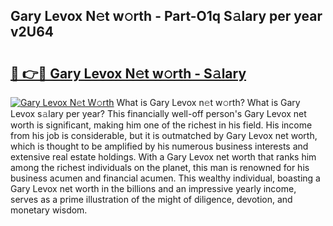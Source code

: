 ## Gary Levox N𝚎t w𝚘rth - Part-O1q S𝚊lary per year v2U64

# <h2><a href="http://gc2mp5o.nevu.top/?p=Gary+Levox">🔗 👉🔴 Gary Levox N𝚎t w𝚘rth - S𝚊lary</a></h2>

[![Gary Levox N𝚎t W𝚘rth](https://i.imgur.com/Oavwk0R.jpeg)](http://gc2mp5o.nevu.top/?p=Gary+Levox)
What is Gary Levox n𝚎t w𝚘rth? What is Gary Levox s𝚊lary per year?
This financially well-off person's Gary Levox net worth is significant, making him one of the richest in his field. His income from his job is considerable, but it is outmatched by Gary Levox net worth, which is thought to be amplified by his numerous business interests and extensive real estate holdings. With a Gary Levox net worth that ranks him among the richest individuals on the planet, this man is renowned for his business acumen and financial acumen. This wealthy individual, boasting a Gary Levox net worth in the billions and an impressive yearly income, serves as a prime illustration of the might of diligence, devotion, and monetary wisdom.
